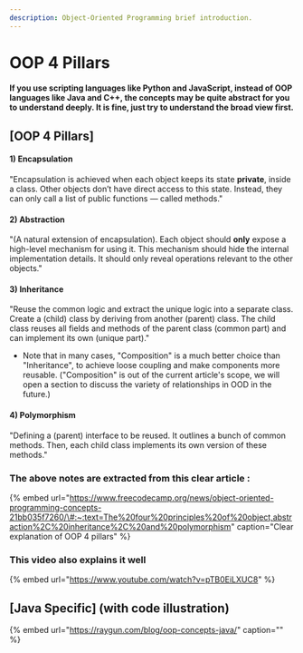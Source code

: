 ```yaml
---
description: Object-Oriented Programming brief introduction.
---
```


# OOP 4 Pillars

#### If you use scripting languages like Python and JavaScript, instead of OOP languages like Java and C++, the concepts may be quite abstract for you to understand deeply. It is fine, just try to understand the broad view first.

## \[OOP 4 Pillars\] 

#### 1\) Encapsulation

"Encapsulation is achieved when each object keeps its state **private**, inside a class. Other objects don’t have direct access to this state. Instead, they can only call a list of public functions — called methods."

#### 2\) Abstraction

"\(A natural extension of encapsulation\). Each object should **only** expose a high-level mechanism for using it. This mechanism should hide the internal implementation details. It should only reveal operations relevant to the other objects."

#### 3\) Inheritance

"Reuse the common logic and extract the unique logic into a separate class. Create a \(child\) class by deriving from another \(parent\) class. The child class reuses all fields and methods of the parent class \(common part\) and can implement its own \(unique part\)."

* Note that in many cases, "Composition" is a much better choice than "Inheritance", to achieve loose coupling and make components more reusable. \("Composition" is out of the current article's scope, we will open a section to discuss the variety of relationships in OOD in the future.\)

#### 4\) Polymorphism

"Defining a \(parent\) interface to be reused. It outlines a bunch of common methods. Then, each child class implements its own version of these methods."



### The above notes are extracted from this clear article :

{% embed url="https://www.freecodecamp.org/news/object-oriented-programming-concepts-21bb035f7260/\#:~:text=The%20four%20principles%20of%20object,abstraction%2C%20inheritance%2C%20and%20polymorphism" caption="Clear explanation of OOP 4 pillars" %}



### This video also explains it well

{% embed url="https://www.youtube.com/watch?v=pTB0EiLXUC8" %}



## \[Java Specific\] \(with code illustration\)

{% embed url="https://raygun.com/blog/oop-concepts-java/" caption="" %}





